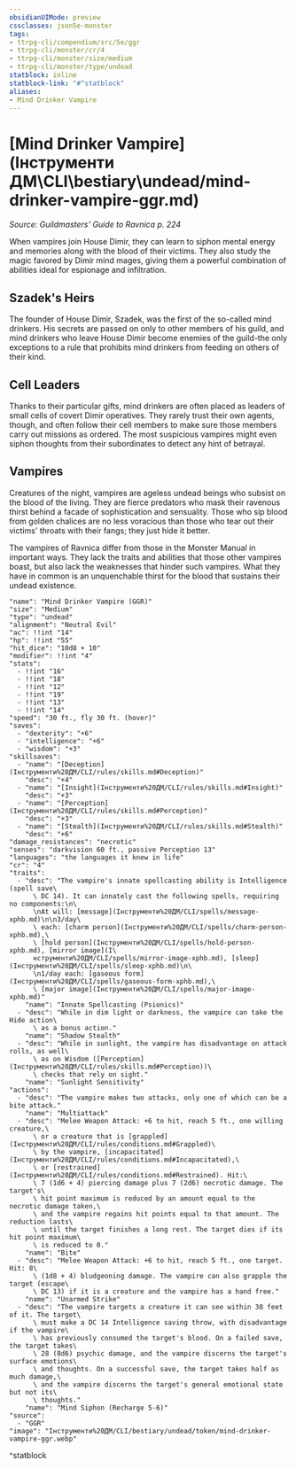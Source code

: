 ```yaml
---
obsidianUIMode: preview
cssclasses: json5e-monster
tags:
- ttrpg-cli/compendium/src/5e/ggr
- ttrpg-cli/monster/cr/4
- ttrpg-cli/monster/size/medium
- ttrpg-cli/monster/type/undead
statblock: inline
statblock-link: "#^statblock"
aliases:
- Mind Drinker Vampire
---
```

# [Mind Drinker Vampire](Інструменти ДМ\CLI\bestiary\undead/mind-drinker-vampire-ggr.md)
*Source: Guildmasters' Guide to Ravnica p. 224*  

When vampires join House Dimir, they can learn to siphon mental energy and memories along with the blood of their victims. They also study the magic favored by Dimir mind mages, giving them a powerful combination of abilities ideal for espionage and infiltration.

## Szadek's Heirs

The founder of House Dimir, Szadek, was the first of the so-called mind drinkers. His secrets are passed on only to other members of his guild, and mind drinkers who leave House Dimir become enemies of the guild-the only exceptions to a rule that prohibits mind drinkers from feeding on others of their kind.

## Cell Leaders

Thanks to their particular gifts, mind drinkers are often placed as leaders of small cells of covert Dimir operatives. They rarely trust their own agents, though, and often follow their cell members to make sure those members carry out missions as ordered. The most suspicious vampires might even siphon thoughts from their subordinates to detect any hint of betrayal.

## Vampires

Creatures of the night, vampires are ageless undead beings who subsist on the blood of the living. They are fierce predators who mask their ravenous thirst behind a facade of sophistication and sensuality. Those who sip blood from golden chalices are no less voracious than those who tear out their victims' throats with their fangs; they just hide it better.

The vampires of Ravnica differ from those in the Monster Manual in important ways. They lack the traits and abilities that those other vampires boast, but also lack the weaknesses that hinder such vampires. What they have in common is an unquenchable thirst for the blood that sustains their undead existence.

```statblock
"name": "Mind Drinker Vampire (GGR)"
"size": "Medium"
"type": "undead"
"alignment": "Neutral Evil"
"ac": !!int "14"
"hp": !!int "55"
"hit_dice": "10d8 + 10"
"modifier": !!int "4"
"stats":
  - !!int "16"
  - !!int "18"
  - !!int "12"
  - !!int "19"
  - !!int "13"
  - !!int "14"
"speed": "30 ft., fly 30 ft. (hover)"
"saves":
  - "dexterity": "+6"
  - "intelligence": "+6"
  - "wisdom": "+3"
"skillsaves":
  - "name": "[Deception](Інструменти%20ДМ/CLI/rules/skills.md#Deception)"
    "desc": "+4"
  - "name": "[Insight](Інструменти%20ДМ/CLI/rules/skills.md#Insight)"
    "desc": "+3"
  - "name": "[Perception](Інструменти%20ДМ/CLI/rules/skills.md#Perception)"
    "desc": "+3"
  - "name": "[Stealth](Інструменти%20ДМ/CLI/rules/skills.md#Stealth)"
    "desc": "+6"
"damage_resistances": "necrotic"
"senses": "darkvision 60 ft., passive Perception 13"
"languages": "the languages it knew in life"
"cr": "4"
"traits":
  - "desc": "The vampire's innate spellcasting ability is Intelligence (spell save\
      \ DC 14). It can innately cast the following spells, requiring no components:\n\
      \nAt will: [message](Інструменти%20ДМ/CLI/spells/message-xphb.md)\n\n3/day\
      \ each: [charm person](Інструменти%20ДМ/CLI/spells/charm-person-xphb.md),\
      \ [hold person](Інструменти%20ДМ/CLI/spells/hold-person-xphb.md), [mirror image](І\
      нструменти%20ДМ/CLI/spells/mirror-image-xphb.md), [sleep](Інструменти%20ДМ/CLI/spells/sleep-xphb.md)\n\
      \n1/day each: [gaseous form](Інструменти%20ДМ/CLI/spells/gaseous-form-xphb.md),\
      \ [major image](Інструменти%20ДМ/CLI/spells/major-image-xphb.md)"
    "name": "Innate Spellcasting (Psionics)"
  - "desc": "While in dim light or darkness, the vampire can take the Hide action\
      \ as a bonus action."
    "name": "Shadow Stealth"
  - "desc": "While in sunlight, the vampire has disadvantage on attack rolls, as well\
      \ as on Wisdom ([Perception](Інструменти%20ДМ/CLI/rules/skills.md#Perception))\
      \ checks that rely on sight."
    "name": "Sunlight Sensitivity"
"actions":
  - "desc": "The vampire makes two attacks, only one of which can be a bite attack."
    "name": "Multiattack"
  - "desc": "Melee Weapon Attack: +6 to hit, reach 5 ft., one willing creature,\
      \ or a creature that is [grappled](Інструменти%20ДМ/CLI/rules/conditions.md#Grappled)\
      \ by the vampire, [incapacitated](Інструменти%20ДМ/CLI/rules/conditions.md#Incapacitated),\
      \ or [restrained](Інструменти%20ДМ/CLI/rules/conditions.md#Restrained). Hit:\
      \ 7 (1d6 + 4) piercing damage plus 7 (2d6) necrotic damage. The target's\
      \ hit point maximum is reduced by an amount equal to the necrotic damage taken,\
      \ and the vampire regains hit points equal to that amount. The reduction lasts\
      \ until the target finishes a long rest. The target dies if its hit point maximum\
      \ is reduced to 0."
    "name": "Bite"
  - "desc": "Melee Weapon Attack: +6 to hit, reach 5 ft., one target. Hit: 8\
      \ (1d8 + 4) bludgeoning damage. The vampire can also grapple the target (escape\
      \ DC 13) if it is a creature and the vampire has a hand free."
    "name": "Unarmed Strike"
  - "desc": "The vampire targets a creature it can see within 30 feet of it. The target\
      \ must make a DC 14 Intelligence saving throw, with disadvantage if the vampire\
      \ has previously consumed the target's blood. On a failed save, the target takes\
      \ 28 (8d6) psychic damage, and the vampire discerns the target's surface emotions\
      \ and thoughts. On a successful save, the target takes half as much damage,\
      \ and the vampire discerns the target's general emotional state but not its\
      \ thoughts."
    "name": "Mind Siphon (Recharge 5-6)"
"source":
  - "GGR"
"image": "Інструменти%20ДМ/CLI/bestiary/undead/token/mind-drinker-vampire-ggr.webp"
```
^statblock